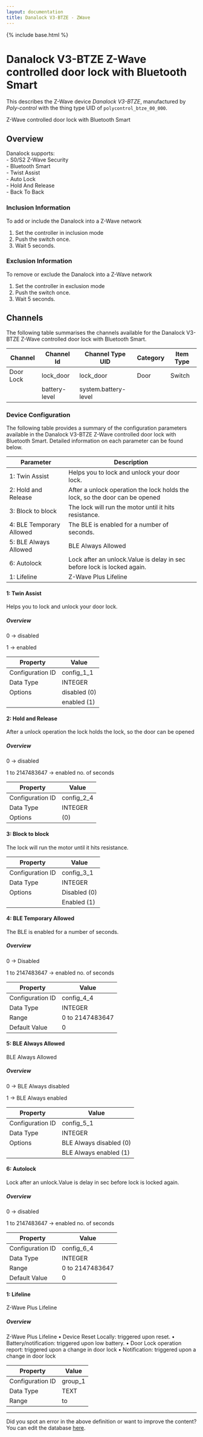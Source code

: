 ```yaml
---
layout: documentation
title: Danalock V3-BTZE - ZWave
---
```


{% include base.html %}

# Danalock V3-BTZE Z-Wave controlled door lock with Bluetooth Smart

This describes the Z-Wave device *Danalock V3-BTZE*, manufactured by *Poly-control* with the thing type UID of ```polycontrol_btze_00_000```. 

Z-Wave controlled door lock with Bluetooth Smart  


## Overview 

Danalock supports:   
\- S0/S2 Z-Wave Security   
\- Bluetooth Smart   
\- Twist Assist   
\- Auto Lock   
\- Hold And Release   
\- Back To Back 

  


### Inclusion Information 

To add or include the Danalock into a Z-Wave network

1.  Set the controller in inclusion mode
2.  Push the switch once.
3.  Wait 5 seconds. 

  


### Exclusion Information 

To remove or exclude the Danalock into a Z-Wave network

1.  Set the controller in exclusion mode
2.  Push the switch once.
3.  Wait 5 seconds. 


## Channels
The following table summarises the channels available for the Danalock V3-BTZE Z-Wave controlled door lock with Bluetooth Smart.

| Channel | Channel Id | Channel Type UID | Category | Item Type |
|---------|------------|------------------|----------|-----------|
| Door Lock | lock_door | lock_door | Door | Switch |
|  | battery-level | system.battery-level |  |  |


### Device Configuration
The following table provides a summary of the configuration parameters available in the Danalock V3-BTZE Z-Wave controlled door lock with Bluetooth Smart.
Detailed information on each parameter can be found below.

| Parameter   | Description |
|-------------|-------------|
| 1: Twin Assist | Helps you to lock and unlock your door lock. |
| 2: Hold and Release | After a unlock operation the lock holds the lock, so the door can be opened |
| 3: Block to block | The lock will run the motor until it hits resistance. |
| 4: BLE Temporary Allowed | The BLE is enabled for a number of seconds. |
| 5: BLE Always Allowed | BLE Always Allowed |
| 6: Autolock | Lock after an unlock.Value is delay in sec before lock is locked again. |
| 1: Lifeline | Z-Wave Plus Lifeline |


#### 1: Twin Assist

Helps you to lock and unlock your door lock.  


##### Overview 

0 -> disabled

1 -> enabled


| Property         | Value    |
|------------------|----------|
| Configuration ID | config_1_1 |
| Data Type        | INTEGER || Default Value | 0 |
| Options | disabled (0) |
|  | enabled (1) |


#### 2: Hold and Release

After a unlock operation the lock holds the lock, so the door can be opened  


##### Overview 

0 -> disabled

1 to 2147483647 -> enabled no. of seconds


| Property         | Value    |
|------------------|----------|
| Configuration ID | config_2_4 |
| Data Type        | INTEGER || Default Value | 0 |
| Options |  (0) |


#### 3: Block to block

The lock will run the motor until it hits resistance.


| Property         | Value    |
|------------------|----------|
| Configuration ID | config_3_1 |
| Data Type        | INTEGER || Default Value | 0 |
| Options | Disabled (0) |
|  | Enabled (1) |


#### 4: BLE Temporary Allowed

The BLE is enabled for a number of seconds.  


##### Overview 

0 -> Disabled

1 to 2147483647 -> enabled no. of seconds


| Property         | Value    |
|------------------|----------|
| Configuration ID | config_4_4 |
| Data Type        | INTEGER |
| Range | 0 to 2147483647 |
| Default Value | 0 |


#### 5: BLE Always Allowed

BLE Always Allowed  


##### Overview 

0 -> BLE Always disabled

1 -> BLE Always enabled


| Property         | Value    |
|------------------|----------|
| Configuration ID | config_5_1 |
| Data Type        | INTEGER || Default Value | 0 |
| Options | BLE Always disabled (0) |
|  | BLE Always enabled (1) |


#### 6: Autolock

Lock after an unlock.Value is delay in sec before lock is locked again.  


##### Overview 

0 -> disabled

1 to 2147483647 -> enabled no. of seconds


| Property         | Value    |
|------------------|----------|
| Configuration ID | config_6_4 |
| Data Type        | INTEGER |
| Range | 0 to 2147483647 |
| Default Value | 0 |


#### 1: Lifeline

Z-Wave Plus Lifeline  


##### Overview 

Z-Wave Plus Lifeline • Device Reset Locally: triggered upon reset. • Battery/notification: triggered upon low battery. • Door Lock operation report: triggered upon a change in door lock • Notification: triggered upon a change in door lock


| Property         | Value    |
|------------------|----------|
| Configuration ID | group_1 |
| Data Type        | TEXT |
| Range |  to  |


---

Did you spot an error in the above definition or want to improve the content?
You can edit the database [here](http://www.cd-jackson.com/index.php/zwave/zwave-device-database/zwave-device-list/devicesummary/708).
